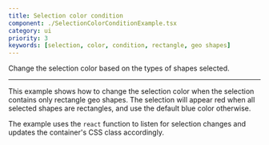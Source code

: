 ```yaml
---
title: Selection color condition
component: ./SelectionColorConditionExample.tsx
category: ui
priority: 3
keywords: [selection, color, condition, rectangle, geo shapes]
---
```


Change the selection color based on the types of shapes selected.

---

This example shows how to change the selection color when the selection contains only rectangle geo shapes. The selection will appear red when all selected shapes are rectangles, and use the default blue color otherwise.

The example uses the `react` function to listen for selection changes and updates the container's CSS class accordingly.
